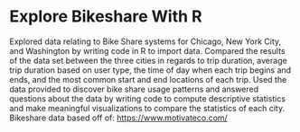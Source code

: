 # Explore Bikeshare With R
Explored data relating to Bike Share systems for Chicago, New York City, and Washington by writing code in R to import data. Compared the results of the data set between the three cities in regards to trip duration, average trip duration based on user type, the time of day when each trip begins and ends, and the most common start and end locations of each trip. Used the data provided to discover bike share usage patterns and answered questions about the data by writing code to compute descriptive statistics and make meaningful visualizations to compare the statistics of each city. Bikeshare data based off of: https://www.motivateco.com/

